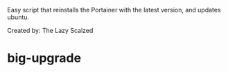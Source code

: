 Easy script that reinstalls the Portainer with the latest version, and updates ubuntu.

Created by: The Lazy Scalzed
# big-upgrade

